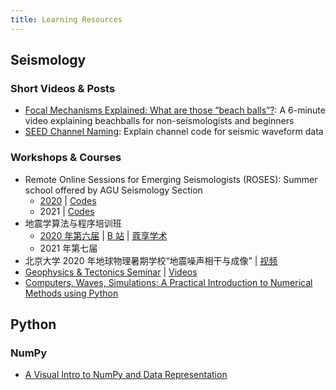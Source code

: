 ```yaml
---
title: Learning Resources
---
```


## Seismology

### Short Videos & Posts

- [Focal Mechanisms Explained: What are those “beach balls”?](https://www.youtube.com/watch?v=MomVOkyDdLo):
  A 6-minute video explaining beachballs for non-seismologists and beginners
- [SEED Channel Naming](https://ds.iris.edu/ds/nodes/dmc/data/formats/seed-channel-naming/):
  Explain channel code for seismic waveform data

### Workshops & Courses

- Remote Online Sessions for Emerging Seismologists (ROSES):
  Summer school offered by AGU Seismology Section
  - [2020](https://www.iris.edu/hq/inclass/course/roses) |
    [Codes](https://github.com/fdannemanndugick/roses2020)
  - 2021 |
    [Codes](https://github.com/fdannemanndugick/roses2021)
- 地震学算法与程序培训班
  - [2020 年第六届](http://seismo.training.ustc.edu.cn/index.php) |
    [B 站](https://www.bilibili.com/video/BV1e54y1i7FM) |
    [蔻享学术](https://www.koushare.com/video/meetingVideo?mid=210)
  - 2021 年第七届
- 北京大学 2020 年地球物理暑期学校“地震噪声相干与成像” |
  [视频](https://space.bilibili.com/668681871?spm_id_from=333.788.b_765f7570696e666f.2) 
- [Geophysics & Tectonics Seminar](https://sites.google.com/g.uky.edu/gtseminar/home?authuser=0) |
  [Videos](https://sites.google.com/g.uky.edu/gtseminar/videos)
- [Computers, Waves, Simulations: A Practical Introduction to Numerical Methods using Python](https://www.coursera.org/learn/computers-waves-simulations)

## Python

### NumPy

- [A Visual Intro to NumPy and Data Representation](http://jalammar.github.io/visual-numpy/)
